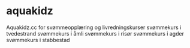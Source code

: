 # aquakidz

Aquakidz.cc for svømmeopplæring og livredningskurser
svømmekurs i tvedestrand
svømmekurs i åmli
svømmekurs i risør
svømmekurs i agder
svømmekurs i stabbestad 
